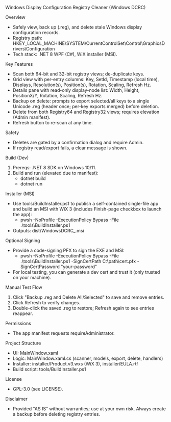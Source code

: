 Windows Display Configuration Registry Cleaner (Windows DCRC)

Overview
- Safely view, back up (.reg), and delete stale Windows display configuration records.
- Registry path: HKEY_LOCAL_MACHINE\SYSTEM\CurrentControlSet\Control\GraphicsDrivers\Configuration
- Tech stack: .NET 8 WPF (C#), WiX installer (MSI).

Key Features
- Scan both 64-bit and 32-bit registry views; de-duplicate keys.
- Grid view with per-entry columns: Key, SetId, Timestamp (local time), Displays, Resolution(s), Position(s), Rotation, Scaling, Refresh Hz.
- Details pane with read-only display-node list: Width, Height, PositionX/Y, Rotation, Scaling, Refresh Hz.
- Backup on delete: prompts to export selected/all keys to a single Unicode .reg (header once; per-key exports merged) before deletion.
- Delete from both Registry64 and Registry32 views; requires elevation (Admin manifest).
- Refresh button to re-scan at any time.

Safety
- Deletes are gated by a confirmation dialog and require Admin.
- If registry read/export fails, a clear message is shown.

Build (Dev)
1) Prereqs: .NET 8 SDK on Windows 10/11.
2) Build and run (elevated due to manifest):
   - dotnet build
   - dotnet run

Installer (MSI)
- Use tools/BuildInstaller.ps1 to publish a self-contained single-file app and build an MSI with WiX 3 (includes Finish-page checkbox to launch the app):
  - pwsh -NoProfile -ExecutionPolicy Bypass -File .\tools\BuildInstaller.ps1
- Outputs: dist/WindowsDCRC_<version>.msi

Optional Signing
- Provide a code-signing PFX to sign the EXE and MSI:
  - pwsh -NoProfile -ExecutionPolicy Bypass -File .\tools\BuildInstaller.ps1 -SignCertPath C:\path\cert.pfx -SignCertPassword "your-password"
- For local testing, you can generate a dev cert and trust it (only trusted on your machine).

Manual Test Flow
1) Click "Backup .reg and Delete All/Selected" to save and remove entries.
2) Click Refresh to verify changes.
3) Double-click the saved .reg to restore; Refresh again to see entries reappear.

Permissions
- The app manifest requests requireAdministrator.

Project Structure
- UI: MainWindow.xaml
- Logic: MainWindow.xaml.cs (scanner, models, export, delete, handlers)
- Installer: installer/Product.v3.wxs (WiX 3), installer/EULA.rtf
- Build script: tools/BuildInstaller.ps1

License
- GPL-3.0 (see LICENSE).

Disclaimer
- Provided "AS IS" without warranties; use at your own risk. Always create a backup before deleting registry entries.


